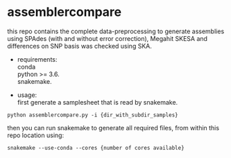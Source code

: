 # assemblercompare

this repo contains the complete data-preprocessing to generate assemblies using SPAdes (with and without error correction), Megahit SKESA
and differences on SNP basis was checked using SKA.

* requirements:  
 conda   
 python >= 3.6.  
 snakemake.  
 
* usage:   
first generate a samplesheet that is read by snakemake.
```
python assemblercompare.py -i {dir_with_subdir_samples}
```

then you can run snakemake to generate all required files, from within this repo location using:
```
snakemake --use-conda --cores {number of cores available}
```
